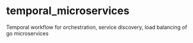 # temporal_microservices
Temporal workflow for orchestration, service discovery, load balancing of go microservices
